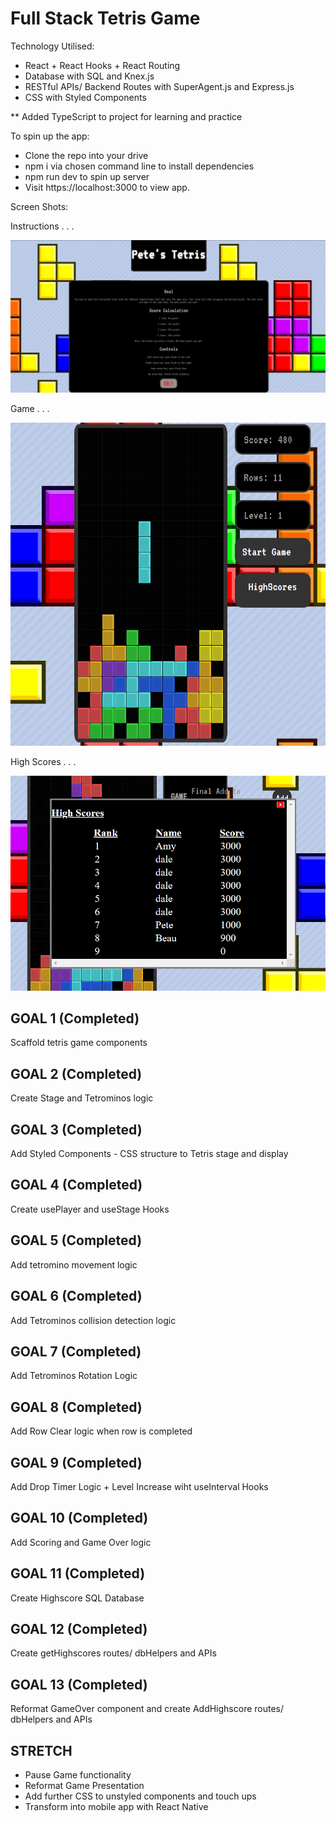 # Full Stack Tetris Game 

Technology Utilised:

- React + React Hooks + React Routing
- Database with SQL and Knex.js
- RESTful APIs/ Backend Routes with SuperAgent.js and Express.js
- CSS with Styled Components

** Added TypeScript to project for learning and practice


To spin up the app:

* Clone the repo into your drive
* npm i via chosen command line to install dependencies
* npm run dev to spin up server 
* Visit https://localhost:3000 to view app. 

Screen Shots: 

Instructions . . .

![instructions](server/public/screenshots/Instructions.png)

Game . . .

![game](server/public/screenshots/Tetris.png)

High Scores . . .

![highscores](server/public/screenshots/Highscores.png)


## GOAL 1 (Completed)

Scaffold tetris game components


## GOAL 2 (Completed)

Create Stage and Tetrominos logic


## GOAL 3 (Completed)

Add Styled Components - CSS structure to Tetris stage and display


## GOAL 4 (Completed)

Create usePlayer and useStage Hooks


## GOAL 5 (Completed)

Add tetromino movement logic


## GOAL 6 (Completed) 

Add Tetrominos collision detection logic


## GOAL 7 (Completed)

Add Tetrominos Rotation Logic 


## GOAL 8 (Completed)

Add Row Clear logic when row is completed


## GOAL 9 (Completed) 

Add Drop Timer Logic + Level Increase wiht useInterval Hooks


## GOAL 10 (Completed)

Add Scoring and Game Over logic 


## GOAL 11 (Completed)

Create Highscore SQL Database


## GOAL 12 (Completed)

Create getHighscores routes/ dbHelpers and APIs


## GOAL 13 (Completed)

Reformat GameOver component and create AddHighscore routes/ dbHelpers and APIs


## STRETCH 

- Pause Game functionality 
- Reformat Game Presentation
- Add further CSS to unstyled components and touch ups 
- Transform into mobile app with React Native 






